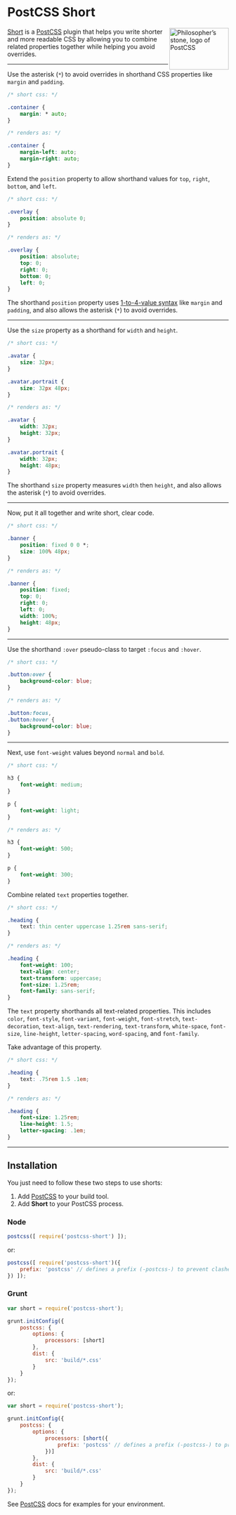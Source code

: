 # PostCSS Short

<img align="right" width="135" height="95" src="http://postcss.github.io/postcss/logo-leftp.png" title="Philosopher’s stone, logo of PostCSS">

[Short] is a [PostCSS] plugin that helps you write shorter and more readable CSS by allowing you to combine related properties together while helping you avoid overrides.

---

Use the asterisk (`*`) to avoid overrides in shorthand CSS properties like `margin` and `padding`.

```css
/* short css: */

.container {
	margin: * auto;
}

/* renders as: */

.container {
	margin-left: auto;
	margin-right: auto;
}
```

Extend the `position` property to allow shorthand values for `top`, `right`, `bottom`, and `left`.

```css
/* short css: */

.overlay {
	position: absolute 0;
}

/* renders as: */

.overlay {
	position: absolute;
	top: 0;
	right: 0;
	bottom: 0;
	left: 0;
}
```

The shorthand `position` property uses [1-to-4-value syntax] like `margin` and `padding`, and also allows the asterisk (`*`) to avoid overrides.

---

Use the `size` property as a shorthand for `width` and `height`.

```css
/* short css: */

.avatar {
	size: 32px;
}

.avatar.portrait {
	size: 32px 48px;
}

/* renders as: */

.avatar {
	width: 32px;
	height: 32px;
}

.avatar.portrait {
	width: 32px;
	height: 48px;
}
```

The shorthand `size` property measures `width` then `height`, and also allows the asterisk (`*`) to avoid overrides.

---

Now, put it all together and write short, clear code.

```css
/* short css: */

.banner {
	position: fixed 0 0 *;
	size: 100% 48px;
}

/* renders as: */

.banner {
	position: fixed;
	top: 0;
	right: 0;
	left: 0;
	width: 100%;
	height: 48px;
}
```

---

Use the shorthand `:over` pseudo-class to target `:focus` and `:hover`.

```css
/* short css: */

.button:over {
	background-color: blue;
}

/* renders as: */

.button:focus,
.button:hover {
	background-color: blue;
}
```

---

Next, use `font-weight` values beyond `normal` and `bold`.

```css
/* short css: */

h3 {
	font-weight: medium;
}

p {
	font-weight: light;
}

/* renders as: */

h3 {
	font-weight: 500;
}

p {
	font-weight: 300;
}
```

Combine related `text` properties together.

```css
/* short css: */

.heading {
	text: thin center uppercase 1.25rem sans-serif;
}

/* renders as: */

.heading {
	font-weight: 100;
	text-align: center;
	text-transform: uppercase;
	font-size: 1.25rem;
	font-family: sans-serif;
}
```

The `text` property shorthands all text-related properties. This includes `color`, `font-style`, `font-variant`, `font-weight`, `font-stretch`, `text-decoration`, `text-align`, `text-rendering`, `text-transform`, `white-space`, `font-size`, `line-height`, `letter-spacing`, `word-spacing`, and `font-family`.

Take advantage of this property.

```css
/* short css: */

.heading {
	text: .75rem 1.5 .1em;
}

/* renders as: */

.heading {
	font-size: 1.25rem;
	line-height: 1.5;
	letter-spacing: .1em;
}
```

---

## Installation

You just need to follow these two steps to use shorts:

1. Add [PostCSS] to your build tool.
2. Add **Short** to your PostCSS process.

### Node

```js
postcss([ require('postcss-short') ]);
```

or:
```js
postcss([ require('postcss-short')({
	prefix: 'postcss' // defines a prefix (-postcss-) to prevent clashes
}) ]);
```

### Grunt

```js
var short = require('postcss-short');

grunt.initConfig({
	postcss: {
		options: {
			processors: [short]
		},
		dist: {
			src: 'build/*.css'
		}
	}
});
```

or:
```js
var short = require('postcss-short');

grunt.initConfig({
	postcss: {
		options: {
			processors: [short({
				prefix: 'postcss' // defines a prefix (-postcss-) to prevent clashes
			})]
		},
		dist: {
			src: 'build/*.css'
		}
	}
});
```

See [PostCSS] docs for examples for your environment.

[Short]: https://github.com/jonathantneal/postcss-short
[PostCSS]: https://github.com/postcss/postcss
[1-to-4-value syntax]: https://developer.mozilla.org/en-US/docs/Web/CSS/Shorthand_properties#Tricky_edge_cases
